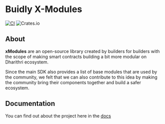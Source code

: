 # Buidly X-Modules
[![CI](https://github.com/StakeGold/sc-dmodules-rs/actions/workflows/actions.yml/badge.svg?branch=main)](https://github.com/StakeGold/sc-dmodules-rs/actions/workflows/actions.yml)
![Crates.io](https://img.shields.io/crates/v/dmodules)

## About

__xModules__ are an open-source library created by builders for builders with the scope of making smart contracts building a bit more modular on Dharithri ecosystem.

Since the main SDK also provides a list of base modules that are used by the community, we felt that we can also contribute to this idea by making the community bring their components together and build a safer ecosystem.



## Documentation

You can find out about the project here in the [docs](http://docs.dmodules.io/)
